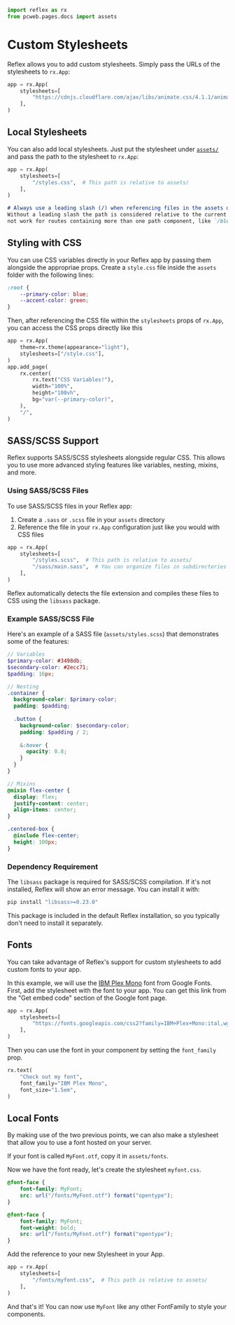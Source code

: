 ```python exec
import reflex as rx
from pcweb.pages.docs import assets
```

# Custom Stylesheets

Reflex allows you to add custom stylesheets. Simply pass the URLs of the stylesheets to `rx.App`:

```python
app = rx.App(
    stylesheets=[
        "https://cdnjs.cloudflare.com/ajax/libs/animate.css/4.1.1/animate.min.css",
    ],
)
```

## Local Stylesheets

You can also add local stylesheets. Just put the stylesheet under [`assets/`]({assets.upload_and_download_files.path}) and pass the path to the stylesheet to `rx.App`:

```python
app = rx.App(
    stylesheets=[
        "/styles.css",  # This path is relative to assets/
    ],
)
```

```md alert warning
# Always use a leading slash (/) when referencing files in the assets directory.
Without a leading slash the path is considered relative to the current page route and may
not work for routes containing more than one path component, like `/blog/my-cool-post`.
```


## Styling with CSS

You can use CSS variables directly in your Reflex app by passing them alongside the appropriae props. Create a `style.css` file inside the `assets` folder with the following lines:

```css
:root {
    --primary-color: blue;
    --accent-color: green;
}
```

Then, after referencing the CSS file within the `stylesheets` props of `rx.App`, you can access the CSS props directly like this

```python
app = rx.App(
    theme=rx.theme(appearance="light"),
    stylesheets=["/style.css"],
)
app.add_page(
    rx.center(
        rx.text("CSS Variables!"),
        width="100%",
        height="100vh",
        bg="var(--primary-color)",
    ),
    "/",
)
```

## SASS/SCSS Support

Reflex supports SASS/SCSS stylesheets alongside regular CSS. This allows you to use more advanced styling features like variables, nesting, mixins, and more.

### Using SASS/SCSS Files

To use SASS/SCSS files in your Reflex app:

1. Create a `.sass` or `.scss` file in your `assets` directory
2. Reference the file in your `rx.App` configuration just like you would with CSS files

```python
app = rx.App(
    stylesheets=[
        "/styles.scss",  # This path is relative to assets/
        "/sass/main.sass",  # You can organize files in subdirectories
    ],
)
```

Reflex automatically detects the file extension and compiles these files to CSS using the `libsass` package.

### Example SASS/SCSS File

Here's an example of a SASS file (`assets/styles.scss`) that demonstrates some of the features:

```scss
// Variables
$primary-color: #3498db;
$secondary-color: #2ecc71;
$padding: 16px;

// Nesting
.container {
  background-color: $primary-color;
  padding: $padding;
  
  .button {
    background-color: $secondary-color;
    padding: $padding / 2;
    
    &:hover {
      opacity: 0.8;
    }
  }
}

// Mixins
@mixin flex-center {
  display: flex;
  justify-content: center;
  align-items: center;
}

.centered-box {
  @include flex-center;
  height: 100px;
}
```

### Dependency Requirement

The `libsass` package is required for SASS/SCSS compilation. If it's not installed, Reflex will show an error message. You can install it with:

```bash
pip install "libsass>=0.23.0"
```

This package is included in the default Reflex installation, so you typically don't need to install it separately.

## Fonts

You can take advantage of Reflex's support for custom stylesheets to add custom fonts to your app.

In this example, we will use the [IBM Plex Mono]({"https://fonts.google.com/specimen/IBM+Plex+Mono"}) font from Google Fonts. First, add the stylesheet with the font to your app. You can get this link from the "Get embed code" section of the Google font page.

```python
app = rx.App(
    stylesheets=[
        "https://fonts.googleapis.com/css2?family=IBM+Plex+Mono:ital,wght@0,100;0,200;0,300;0,400;0,500;0,600;0,700;1,100;1,200;1,300;1,400;1,500;1,600;1,700&display=swap",
    ],
)
```

Then you can use the font in your component by setting the `font_family` prop.

```python demo
rx.text(
    "Check out my font",
    font_family="IBM Plex Mono",
    font_size="1.5em",
)
```

## Local Fonts

By making use of the two previous points, we can also make a stylesheet that allow you to use a font hosted on your server.

If your font is called `MyFont.otf`, copy it in `assets/fonts`.

Now we have the font ready, let's create the stylesheet `myfont.css`.

```css
@font-face {
    font-family: MyFont;
    src: url("/fonts/MyFont.otf") format("opentype");
}

@font-face {
    font-family: MyFont;
    font-weight: bold;
    src: url("/fonts/MyFont.otf") format("opentype");
}
```

Add the reference to your new Stylesheet in your App.

```python
app = rx.App(
    stylesheets=[
        "/fonts/myfont.css",  # This path is relative to assets/
    ],
)
```

And that's it! You can now use `MyFont` like any other FontFamily to style your components.
